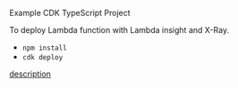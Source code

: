Example CDK TypeScript Project

To deploy Lambda function with Lambda insight and X-Ray.

* `npm install`
* `cdk deploy`

[description](https://note.figmentresearch.com/aws/cdklambda-insight-xray)